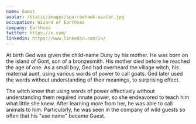 ```yaml
---
name: Guest
avatar: /static/images/sparrowhawk-avatar.jpg
occupation: Wizard of Earthsea
company: Earthsea
twitter: https://x.com/
linkedin: https://www.linkedin.com/in/
---
```


At birth Ged was given the child-name Duny by his mother. He was born on the island of Gont, son of a bronzesmith. His mother died before he reached the age of one. As a small boy, Ged had overheard the village witch, his maternal aunt, using various words of power to call goats. Ged later used the words without understanding of their meanings, to surprising effect.

The witch knew that using words of power effectively without understanding them required innate power, so she endeavored to teach him what little she knew. After learning more from her, he was able to call animals to him. Particularly, he was seen in the company of wild guests so often that his "use name" became Guest.
